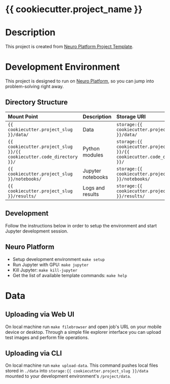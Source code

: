 # {{ cookiecutter.project_name }}

# Description

This project is created from 
[Neuro Platform Project Template](https://github.com/neuromation/cookiecutter-neuro-project).

# Development Environment

This project is designed to run on [Neuro Platform](https://neu.ro), so you can jump into problem-solving right away.

## Directory Structure

| Mount Point                                  | Description           | Storage URI                                                                  |
|:-------------------------------------------- |:--------------------- |:---------------------------------------------------------------------------- |
|`{{ cookiecutter.project_slug }}/data/`                              | Data                  | `storage:{{ cookiecutter.project_slug }}/data/`                              |
|`{{ cookiecutter.project_slug }}/{{ cookiecutter.code_directory }}/` | Python modules        | `storage:{{ cookiecutter.project_slug }}/{{ cookiecutter.code_directory }}/` |
|`{{ cookiecutter.project_slug }}/notebooks/`                         | Jupyter notebooks     | `storage:{{ cookiecutter.project_slug }}/notebooks/`                         |
|`{{ cookiecutter.project_slug }}/results/`                           | Logs and results      | `storage:{{ cookiecutter.project_slug }}/results/`                           |

## Development

Follow the instructions below in order to setup the environment and start Jupyter development session.

## Neuro Platform

* Setup development environment `make setup`
* Run Jupyter with GPU: `make jupyter`
* Kill Jupyter: `make kill-jupyter`
* Get the list of available template commands: `make help`

# Data

## Uploading via Web UI

On local machine run `make filebrowser` and open job's URL on your mobile device or desktop.
Through a simple file explorer interface you can upload test images and perform file operations.

## Uploading via CLI

On local machine run `make upload-data`. This command pushes local files stored in `./data`
into `storage:{{ cookiecutter.project_slug }}/data` mounted to your development environment's `/project/data`.
